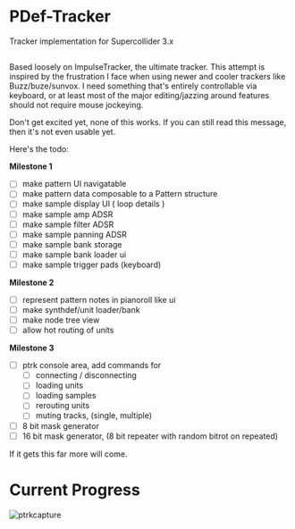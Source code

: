 # PDef-Tracker

Tracker implementation for Supercollider 3.x

## 

Based loosely on ImpulseTracker, the ultimate tracker. This attempt is inspired by the frustration I face when using newer and cooler trackers like Buzz/buze/sunvox. I need something that's entirely controllable via keyboard, or at least most of the major editing/jazzing around features should not require mouse jockeying.

Don't get excited yet, none of this works. If you can still read this message, then it's not even usable yet.

Here's the todo:

**Milestone 1**

- [ ] make pattern UI navigatable
- [ ] make pattern data composable to a Pattern structure
- [ ] make sample display UI ( loop details )
- [ ] make sample amp ADSR 
- [ ] make sample filter ADSR 
- [ ] make sample panning ADSR 
- [ ] make sample bank storage
- [ ] make sample bank loader ui
- [ ] make sample trigger pads (keyboard)

**Milestone 2**

- [ ] represent pattern notes in pianoroll like ui
- [ ] make synthdef/unit loader/bank
- [ ] make node tree view
- [ ] allow hot routing of units

**Milestone 3**

- [ ] ptrk console area, add commands for 
    - [ ] connecting / disconnecting
    - [ ] loading units
    - [ ] loading samples
    - [ ] rerouting units
    - [ ] muting tracks, (single, multiple)
- [ ] 8 bit mask generator
- [ ] 16 bit mask generator, (8 bit repeater with random bitrot on repeated)

If it gets this far more will come.

# Current Progress

![ptrkcapture](https://user-images.githubusercontent.com/619340/28489803-3ea48190-6ecc-11e7-9fc5-b84538a57ed3.png)

